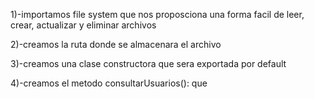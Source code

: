 1)-importamos file system que nos proposciona una forma facil de leer, crear,  actualizar y eliminar archivos

2)-creamos la ruta donde se almacenara el archivo

3)-creamos una clase constructora que sera exportada por default

4)-creamos el metodo consultarUsuarios(): que 
